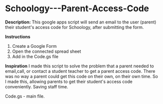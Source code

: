 # Schoology---Parent-Access-Code

**Description:** This google apps script will send an email to the user (parent) their student's access code for Schoology, after submitting the form.

**Instructions**
1) Create a Google Form
2) Open the connected spread sheet
3) Add in the Code.gs file

**Inspiration** I made this script to solve the problem that a parent needed to email,call, or contact a student teacher to get a parent access code. There was no way a parent could get this code on their own, on their own time. So I made this, allowing parents to get their student's access code conveniently. Saving staff time.

Code.gs - main file.
